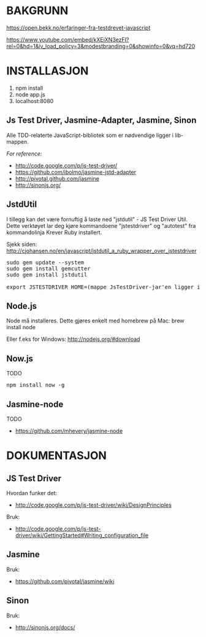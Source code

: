 BAKGRUNN
============
https://open.bekk.no/erfaringer-fra-testdrevet-javascript

https://www.youtube.com/embed/kXEiXN3ezFI?rel=0&hd=1&iv_load_policy=3&modestbranding=0&showinfo=0&vq=hd720

INSTALLASJON
============

1. npm install
2. node app.js
3. localhost:8080

Js Test Driver, Jasmine-Adapter, Jasmine, Sinon
-----------------------------------------------
Alle TDD-relaterte JavaScript-bibliotek som er nødvendige ligger i lib-mappen.

*For reference:*

* http://code.google.com/p/js-test-driver/
* https://github.com/ibolmo/jasmine-jstd-adapter
* http://pivotal.github.com/jasmine
* http://sinonjs.org/

JstdUtil
-------------
I tillegg kan det være fornuftig å laste ned "jstdutil" - JS Test Driver Util. 
Dette verktøyet lar deg kjøre kommandoene "jstestdriver" og "autotest" fra kommandolinja
Krever Ruby installert.

Sjekk siden: http://cjohansen.no/en/javascript/jstdutil_a_ruby_wrapper_over_jstestdriver
<pre>
sudo gem update --system
sudo gem install gemcutter
sudo gem install jstdutil

export JSTESTDRIVER_HOME=(mappe JsTestDriver-jar'en ligger i, ligger i ./lib/js-test-driver)
</pre>

Node.js
-------------
Node må installeres. Dette gjøres enkelt med homebrew på Mac:
brew install node

Eller f.eks for Windows: http://nodejs.org/#download

Now.js
-------------
TODO
<pre>
npm install now -g
</pre>

Jasmine-node
-------------
TODO
 - https://github.com/mhevery/jasmine-node

DOKUMENTASJON
=============

JS Test Driver
--------------
Hvordan funker det:
  
* http://code.google.com/p/js-test-driver/wiki/DesignPrinciples

Bruk:
  
* http://code.google.com/p/js-test-driver/wiki/GettingStarted#Writing_configuration_file

Jasmine
-------------
Bruk:
  
* https://github.com/pivotal/jasmine/wiki
	
Sinon
-------------
Bruk:
  
* http://sinonjs.org/docs/

